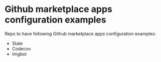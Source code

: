 # Github marketplace apps configuration examples
Repo to have following Github marketplace apps configuration examples:
- Stale
- Codecov
- Imgbot
